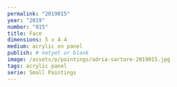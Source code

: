 ```yaml
---
permalink: "2019015"
year: "2019"
number: "015"
title: Face
dimensions: 5 x 4.4
medium: acrylic on panel
publish: # notyet or blank
image: /assets/p/paintings/adria-sartore-2019015.jpg
tags: acrylic panel
serie: Small Paintings
---
```

